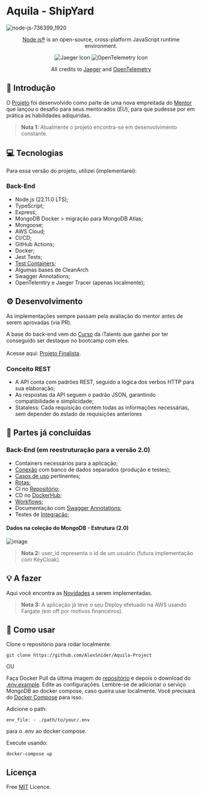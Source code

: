# Aquila - ShipYard

![node-js-736399_1920](https://github.com/AlexSnider/Projeto-API-e-commerce-Node.js/assets/103783575/18da5724-9985-4320-ae21-800a2ebfb092)
<p align="center"><a href="https://nodejs.org/en" target="_blank">Node.js®</a> is an open-source, cross-platform JavaScript runtime environment.</p>

<p align="center">
  <img src="https://github.com/AlexSnider/Mini-E-commerce-TS-Prisma/assets/103783575/ec245569-dcc4-4c21-bcf0-19f92262da5e" alt="Jaeger Icon">
  <img src="https://github.com/AlexSnider/Mini-E-commerce-TS-Prisma/assets/103783575/8e1aa77c-ebe0-4b08-8da8-8ecb9fbbe177" alt="OpenTelemetry Icon">
</p>

<p align="center">All credits to <a href="https://www.jaegertracing.io">Jaeger</a> and <a href="https://opentelemetry.io">OpenTelemetry</a></p>

## 👋 Introdução
O [Projeto](https://github.com/vittooh/aquila/wiki/Projeto-Aquila) foi desenvolvido como parte de uma nova empreitada do [Mentor](https://github.com/vittooh) que lançou o desafio para seus mentorados (*EU*), para que pudesse por em prática as habilidades adiquiridas.

>**Nota 1:** Atualmente o projeto encontra-se em desenvolvimento constante.

## 💻 Tecnologias
Para essa versão do projeto, utilizei (implementarei):
### Back-End
- Node.js (22.11.0 LTS);
- TypeScript;
- Express;
- MongoDB Docker > migração para MongoDB Atlas;
- Mongoose;
- AWS Cloud;
- CI/CD;
- GitHub Actions;
- Docker;
- Jest Tests;
- [Test Containers](https://testcontainers.com); <br/>
- Algumas bases de CleanArch
- Swagger Annotations;
- OpenTelemtry e Jaeger Tracer (apenas localmente);

## ⚙️ Desenvolvimento

As implementações sempre passam pela avaliação do mentor antes de serem aprovadas (via PR).

A base do back-end vem do [Curso](https://loja.italents.com.br/products/formacao-back-end-com-node-js) da iTalents que ganhei por ter conseguido ser destaque no bootcamp com eles. <br/><br/>
Acesse aqui: [Projeto Finalista](https://github.com/AlexSnider/iTalents-ATVD4).

### Conceito REST
 - A API conta com padrões REST, seguido a lógica dos verbos HTTP para sua elaboração;
 - As respostas da API seguem o padrão JSON, garantindo compatibilidade e simplicidade;
 - Stataless: Cada requisição contém todas as informações necessárias, sem depender do estado de requisições anteriores

## 🚀 Partes já concluídas
### Back-End (em reestruturação para a versão 2.0)
- Containers necessários para a aplicação;
- [Conexão](https://github.com/AlexSnider/Aquila-Project/tree/develop/src/database) com banco de dados separados (produção e testes);
- [Casos de uso](https://github.com/AlexSnider/Aquila-Project/tree/develop/src/modules/v1/Sensors/useCases) pertinentes;
- [Rotas](https://github.com/AlexSnider/Aquila-Project/blob/develop/src/routes/v1/Sensors/sensorRoute.ts);
- CI no [Repositório](https://github.com/AlexSnider/Aquila-Project/tree/develop);
- CD no [DockerHub](https://hub.docker.com/r/alexvoliveira/aquila/tags);
- [Workflows](https://github.com/AlexSnider/Aquila-Project/tree/develop/.github/workflows);
- Documentação com [Swagger Annotations](https://github.com/AlexSnider/Aquila-Project/blob/develop/src/docs/swaggerConfig.ts);
- Testes de [Integração](https://github.com/AlexSnider/Aquila-Project/tree/develop/__tests__/integration/sensors);

#### Dados na coleção do MongoDB - Estrutura (2.0)
![image](https://github.com/user-attachments/assets/3a6ea3e4-41e1-4868-8c76-293668755b32)
>**Nota 2:** user_id representa o id de um usuário (futura implementação com KeyCloak).

## 💡 A fazer
Aqui você encontra as [Novidades](https://github.com/users/AlexSnider/projects/3) a serem implementadas.


>**Nota 3:** A aplicação já teve o seu Deploy efetuado na AWS usando Fargate (em off por motivos financeiros). <br/>

## 🌟 Como usar

Clone o repositório para rodar localmente:
```
git clone https://github.com/AlexSnider/Aquila-Project
```
OU

Faça Docker Pull da última imagem do [repositório](https://hub.docker.com/r/alexvoliveira/aquila/tags) e depois o download do [.env.example](https://github.com/AlexSnider/Aquila-Project/blob/develop/.env.example). Edite as configurações. Lembre-se de adicionar o serviço MongoDB ao docker compose, caso queira usar localmente. Você precisará do [Docker Compose](https://github.com/AlexSnider/Aquila-Project/blob/develop/docker-compose.yml) para isso.

Adicione o path:
```
env_file: - ./path/to/your/.env
```
para o .env ao docker compose.

Execute usando:
```
docker-compose up
```

## Licença
Free [MIT](https://github.com/AlexSnider/Aquila-Project/blob/main/LICENSE) Licence.
